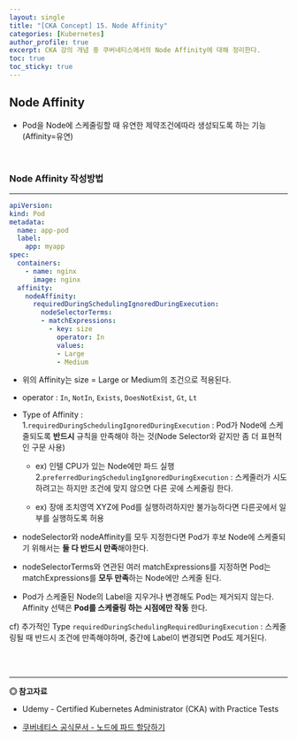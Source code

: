 ```yaml
---
layout: single
title: "[CKA Concept] 15. Node Affinity"
categories: [Kubernetes]
author_profile: true
excerpt: CKA 강의 개념 중 쿠버네티스에서의 Node Affinity에 대해 정리한다. 
toc: true
toc_sticky: true
---
```


## Node Affinity
- Pod을 Node에 스케줄링할 때 유연한 제약조건에따라 생성되도록 하는 기능 (Affinity=유연)

<br>

### Node Affinity 작성방법 
---------------------------
```yaml
apiVersion: 
kind: Pod
metadata:
  name: app-pod
  label:
    app: myapp
spec:
  containers:
    - name: nginx
      image: nginx
  affinity:
    nodeAffinity:
      requiredDuringSchedulingIgnoredDuringExecution:
        nodeSelectorTerms:
        - matchExpressions:
          - key: size
            operator: In
            values:
            - Large
            - Medium

```

- 위의 Affinity는 size = Large or Medium의 조건으로 적용된다.
- operator : ```In```, ```NotIn```, ```Exists```, ```DoesNotExist```, ```Gt```, ```Lt```
- Type of Affinity : <br>
1.```requiredDuringSchedulingIgnoredDuringExecution``` : Pod가 Node에 스케줄되도록 **반드시** 규칙을 만족해야 하는 것(Node Selector와 같지만 좀 더 표현적인 구문 사용)
    - ex) 인텔 CPU가 있는 Node에만 파드 실행
2.```preferredDuringSchedulingIgnoredDuringExecution``` : 스케줄러가 시도하려고는 하지만 조건에 맞지 않으면 다른 곳에 스케줄링 한다.<br>

    - ex) 장애 조치영역 XYZ에 Pod를 실행하려하지만 불가능하다면 다른곳에서 일부를 실행하도록 허용

- nodeSelector와 nodeAffinity를 모두 지정한다면 Pod가 후보 Node에 스케줄되기 위해서는 **둘 다 반드시 만족**해야한다.

- nodeSelectorTerms와 연관된 여러 matchExpressions를 지정하면 Pod는 matchExpressions를 **모두 만족**하는 Node에만 스케줄 된다. 

- Pod가 스케줄된 Node의 Label을 지우거나 변경해도 Pod는 제거되지 않는다. Affinity 선택은 **Pod를 스케줄링 하는 시점에만 작동** 한다.



cf) 추가적인 Type
```requiredDuringSchedulingRequiredDuringExecution``` : 스케줄링될 때 반드시 조건에 만족해야하며, 중간에 Label이 변경되면 Pod도 제거된다.

<br>
<br>

------------------
**◎ 참고자료**
- Udemy - Certified Kubernetes Administrator (CKA) with Practice Tests

- [쿠버네티스 공식문서 - 노드에 파드 할당하기](https://kubernetes.io/ko/docs/concepts/scheduling-eviction/assign-pod-node/)


